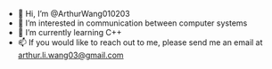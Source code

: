- 👋 Hi, I’m @ArthurWang010203
- 👀 I’m interested in communication between computer systems
- 🌱 I’m currently learning C++
- 📫 If you would like to reach out to me, please send me an email at arthur.li.wang03@gmail.com

<!---
ArthurWang010203/ArthurWang010203 is a ✨ special ✨ repository because its `README.md` (this file) appears on your GitHub profile.
You can click the Preview link to take a look at your changes.
--->
